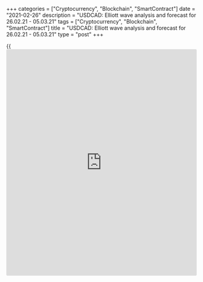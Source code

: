 +++
categories = ["Cryptocurrency", "Blockchain", "SmartContract"]
date = "2021-02-26"
description = "USDCAD: Elliott wave analysis and forecast for 26.02.21 - 05.03.21"
tags = ["Cryptocurrency", "Blockchain", "SmartContract"]
title = "USDCAD: Elliott wave analysis and forecast for 26.02.21 - 05.03.21"
type = "post"
+++

{{<iframe id="large-banner" src="https://www.bounty.group/#slide=16.0" width="100%" height="600" scrolling="no" style="border: 0px solid rgb(216, 221, 230); border-radius: 3px;">}}

2021-02-26

2021-02-26

USDCAD: Elliott wave analysis and forecast for 26.02.21 – 05.03.21Alex
Geuta

 **Main scenario:** consider short positions from corrections below the
level of 1.2748 with a target of 1.2400 – 1.2300.

 **Alternative scenario:** breakout and consolidation above the level of
1.2748 will allow the pair to continue rising to the levels of 1.3074 –
1.3376.

 **Analysis:** Daily time frame: wave (С) of 4 of larger degree
continues developing, with the first wave 1 of (C) forming inside.
Presumably, the fifth wave v of 1 of (C) is forming on the H4 time
frame. Wave (iii) of v of smaller degree has formed and a correction is
completed in the form of wave (iv) of v as part of the fifth wave v of 1
of (C). Apparently, the fifth wave (v) of v is developing on the H1 time
frame, with wave iii of (v) completed inside. If the presumption is
correct, the pair will continue to fall to the levels of 1.2400 – 1.2300
once correction iv of (v) is over. The level of 1.2748 is critical in
this scenario, as the breakout will enable the pair to continue rising
to the levels of 1.3074 – 1.3376.

* * *

* * *

## Price chart of USDCAD in real time mode

The content of this article reflects the author’s opinion and does not
necessarily reflect the official position of LiteForex. The material
published on this page is provided for informational purposes only and
should not be considered as the provision of investment advice for the
purposes of Directive 2004/39/EC.

Rate this article:

{{value}}

( {{count}} {{title}} )